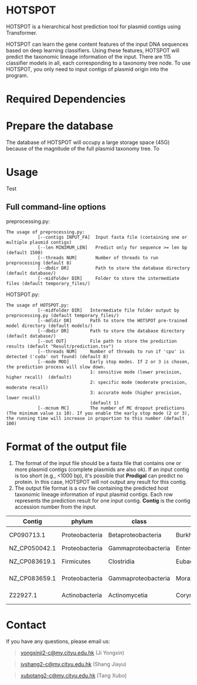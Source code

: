 # HOTSPOT
HOTSPOT is a hierarchical host prediction tool for plasmid contigs using Transformer.

HOTSPOT can learn the gene content features of the input DNA sequences based on deep learning classifiers. Using these features, HOTSPOT will predict the taxonomic lineage information of the input. There are 115 classifier models in all, each corresponding to a taxonomy tree node. To use HOTSPOT, you only need to input contigs of plasmid origin into the program.

# Required Dependencies




# Prepare the database
The database of HOTSPOT will occupy a large storage space (45G) because of the magnitude of the full plasmid taxonomy tree. To 


# Usage
Test

## Full command-line options
preprocessing.py:
```
The usage of preprocessing.py:
            [--contigs INPUT_FA]  Input fasta file (containing one or multiple plasmid contigs)
            [--len MINIMUM_LEN]   Predict only for sequence >= len bp (default 1500)
            [--threads NUM]       Number of threads to run preprocessing (default 8)
            [--dbdir DR]          Path to store the database directory (default database/)
            [--midfolder DIR]     Folder to store the intermediate files (default temporary_files/)

```
HOTSPOT.py:
```
The usage of HOTSPOT.py:
            [--midfolder DIR]   Intermediate file folder output by preprocessing.py (default temporary_files/)
            [--mdldir DR]       Path to store the HOTSPOT pre-trained model directory (default models/)
            [--dbdir DR]        Path to store the database directory (default database/)
            [--out OUT]         File path to store the prediction results (default "Result/prediction.tsv")
            [--threads NUM]     Number of threads to run if 'cpu' is detected ('cuda' not found) (default 8)
            [--mode MOD]        Early stop modes. If 2 or 3 is chosen, the prediction process will slow down.
                                1: sensitive mode (lower precision, higher recall)  (default)
                                2: specific mode (moderate precision, moderate recall)
                                3: accurate mode (higher precision, lower recall)
                                (default 1)
            [--mcnum MC]        The number of MC dropout predictions (The minimum value is 10). If you enable the early stop mode (2 or 3), the running time will increase in proportion to this number (default 100)
```


# Format of the output file
1. The format of the input file should be a fasta file that contains one or more plasmid contigs (complete plasmids are also ok). If an input contig is too short (e.g., <1000 bp), it's possible that **Prodigal** can predict no protein. In this case, HOTSPOT will not output any result for this contig.
2. The output file format is a csv file containing the predicted host taxonomic lineage information of input plasmid contigs. Each row represents the prediction result for one input contig. **Contig** is the contig accession number from the input.

| Contig | phylum | class | order | family | genus | species |
| ------------- | ------------- | ------------- | ------------- | ------------- | ------------- | ------------- |
| CP090713.1  | Proteobacteria  | Betaproteobacteria  | Burkholderiales  | Burkholderiaceae  | Burkholderia  | Burkholderia multivorans  |
| NZ_CP050042.1  | Proteobacteria  | Gammaproteobacteria  | Enterobacterales  | Enterobacteriaceae  | Escherichia  | Escherichia coli  | 
| NZ_CP083619.1  | Firmicutes  | Clostridia  | Eubacteriales  | Peptostreptococcaceae  | Clostridioides  | Clostridioides difficile  |
| NZ_CP083659.1  | Proteobacteria  | Gammaproteobacteria  | Moraxellales  | Moraxellaceae  | Acinetobacter  | Acinetobacter variabilis  |
| Z22927.1  | Actinobacteria  | Actinomycetia  | Corynebacteriales  | Corynebacteriaceae  | Corynebacterium  | Corynebacterium glutamicum  |


# Contact
If you have any questions, please email us:
  
>yongxinji2-c@my.cityu.edu.hk (Ji Yongxin)
  
>jyshang2-c@my.cityu.edu.hk (Shang Jiayu)
  
>xubotang2-c@my.cityu.edu.hk (Tang Xubo)
